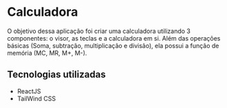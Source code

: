 # Calculadora

O objetivo dessa aplicação foi criar uma calculadora utilizando 3 componentes: o visor, as teclas e a calculadora em si. Além das operações básicas (Soma, subtração, multiplicação e divisão), ela possui a função de memória (MC, MR, M+, M-).

## Tecnologias utilizadas

* ReactJS
* TailWind CSS